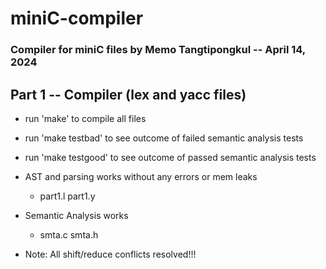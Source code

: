 # miniC-compiler
### Compiler for miniC files by Memo Tangtipongkul -- April 14, 2024

## Part 1 -- Compiler (lex and yacc files)
- run 'make' to compile all files
- run 'make testbad' to see outcome of failed semantic analysis tests
- run 'make testgood' to see outcome of passed semantic analysis tests

- AST and parsing works without any errors or mem leaks
    - part1.l part1.y 
- Semantic Analysis works
    - smta.c smta.h
- Note: All shift/reduce conflicts resolved!!!